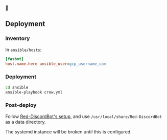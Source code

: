 🦊

## Deployment

### Inventory

In `ansible/hosts`:

```ini
[fasbot]
host.name.here ansible_user=gcp_username_com
```

### Deployment

```bash
cd ansible
ansible-playbook crow.yml
```

### Post-deploy

Follow [Red-DiscordBot's setup](https://docs.discord.red/en/stable/getting_started.html#getting-started), and use `/usr/local/share/Red-DiscordBot` as a data directory.

The systemd instance will be broken until this is configured.